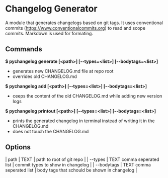 # Changelog Generator

A module that generates changelogs based on git tags.
It uses conventional commits (https://www.conventionalcommits.org) to read and scope commits.
Markdown is used for formating.

## Commands

**$ pychangelog generate [\<path>] [--types=\<list>] [--bodytags=\<list>]**
* generates new CHANGELOG.md file at repo root
* overrides old CHANGELOG.md

**$ pychangelog add [\<path>] [--types=\<list>] [--bodytags=\<list>]**
* ceeps the content of the old CHANGELOG.md while adding new version logs

**$ pychangelog printout [\<path>] [--types=\<list>] [--bodytags=\<list>]**
* prints the generated changelog in terminal instead of writing it in the CHANGELOG.md
* does not touch the CHANGELOG.md

## Options

| path          | TEXT                      | path to root of git repo                      |
| --types       | TEXT comma seperated list | commit types to show in changelog             |
| --bodytags    | TEXT comma seperated list | body tags that schould be shown in changelog  |
